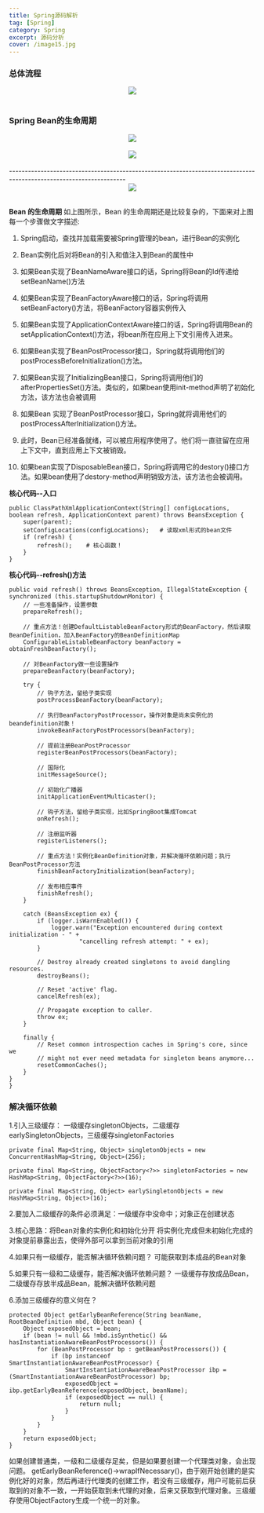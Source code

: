 ```yaml
---
title: Spring源码解析
tag: [Spring]
category: Spring
excerpt: 源码分析
cover: /image15.jpg
---
```

### **总体流程**
<div style="text-align:center">
<img src="/Spring源码解析/image1.jpg">
</div>
<br />

### **Spring Bean的生命周期**
<div style="text-align:center">
<img src="/Spring源码解析/image2.jpg">
</div>
<br />
<div style="text-align:center">
<img src="/Spring源码解析/image3.jpg">
</div>
<br />
-------------------------------------------------------------------------------------------------------------------
<div style="text-align:center">
<img src="/Spring源码解析/image4.jpg">
</div>
<br />

**Bean 的生命周期**
如上图所示，Bean 的生命周期还是比较复杂的，下面来对上图每一个步骤做文字描述:

1. Spring启动，查找并加载需要被Spring管理的bean，进行Bean的实例化

2. Bean实例化后对将Bean的引入和值注入到Bean的属性中

3. 如果Bean实现了BeanNameAware接口的话，Spring将Bean的Id传递给setBeanName()方法

4. 如果Bean实现了BeanFactoryAware接口的话，Spring将调用setBeanFactory()方法，将BeanFactory容器实例传入

5. 如果Bean实现了ApplicationContextAware接口的话，Spring将调用Bean的setApplicationContext()方法，将bean所在应用上下文引用传入进来。

6. 如果Bean实现了BeanPostProcessor接口，Spring就将调用他们的postProcessBeforeInitialization()方法。

7. 如果Bean实现了InitializingBean接口，Spring将调用他们的afterPropertiesSet()方法。类似的，如果bean使用init-method声明了初始化方法，该方法也会被调用

8. 如果Bean 实现了BeanPostProcessor接口，Spring就将调用他们的postProcessAfterInitialization()方法。

9. 此时，Bean已经准备就绪，可以被应用程序使用了。他们将一直驻留在应用上下文中，直到应用上下文被销毁。

10. 如果bean实现了DisposableBean接口，Spring将调用它的destory()接口方法。如果bean使用了destory-method声明销毁方法，该方法也会被调用。

**核心代码--入口**
```
public ClassPathXmlApplicationContext(String[] configLocations, boolean refresh, ApplicationContext parent) throws BeansException {
	super(parent);
	setConfigLocations(configLocations);   # 读取xml形式的bean文件
	if (refresh) {
		refresh();    # 核心函数！
	}
}
```
**核心代码--refresh()方法**
```
public void refresh() throws BeansException, IllegalStateException {
synchronized (this.startupShutdownMonitor) {
	// 一些准备操作，设置参数
	prepareRefresh();

	// 重点方法！创建DefaultListableBeanFactory形式的BeanFactory，然后读取BeanDefinition，加入BeanFactory的BeanDefinitionMap
	ConfigurableListableBeanFactory beanFactory = obtainFreshBeanFactory();

	// 对BeanFactory做一些设置操作
	prepareBeanFactory(beanFactory);

	try {
		// 钩子方法，留给子类实现
		postProcessBeanFactory(beanFactory);

		// 执行BeanFactoryPostProcessor，操作对象是尚未实例化的beandefinition对象！
		invokeBeanFactoryPostProcessors(beanFactory);

		// 提前注册BeanPostProcessor
		registerBeanPostProcessors(beanFactory);

		// 国际化
		initMessageSource();

		// 初始化广播器
		initApplicationEventMulticaster();

		// 钩子方法，留给子类实现，比如SpringBoot集成Tomcat
		onRefresh();

		// 注册监听器
		registerListeners();

		// 重点方法！实例化BeanDefinition对象，并解决循环依赖问题；执行BeanPostProcessor方法
		finishBeanFactoryInitialization(beanFactory);

		// 发布相应事件
		finishRefresh();
	}

	catch (BeansException ex) {
		if (logger.isWarnEnabled()) {
			logger.warn("Exception encountered during context initialization - " +
					"cancelling refresh attempt: " + ex);
		}

		// Destroy already created singletons to avoid dangling resources.
		destroyBeans();

		// Reset 'active' flag.
		cancelRefresh(ex);

		// Propagate exception to caller.
		throw ex;
	}

	finally {
		// Reset common introspection caches in Spring's core, since we
		// might not ever need metadata for singleton beans anymore...
		resetCommonCaches();
	}
}
}
```
### **解决循环依赖**
1.引入三级缓存：
一级缓存singletonObjects，二级缓存earlySingletonObjects，三级缓存singletonFactories
```
private final Map<String, Object> singletonObjects = new ConcurrentHashMap<String, Object>(256);

private final Map<String, ObjectFactory<?>> singletonFactories = new HashMap<String, ObjectFactory<?>>(16);

private final Map<String, Object> earlySingletonObjects = new HashMap<String, Object>(16);
```

2.要加入二级缓存的条件必须满足：一级缓存中没命中；对象正在创建状态

3.核心思路：将Bean对象的实例化和初始化分开
将实例化完成但未初始化完成的对象提前暴露出去，使得外部可以拿到当前对象的引用

4.如果只有一级缓存，能否解决循环依赖问题？
可能获取到本成品的Bean对象

5.如果只有一级和二级缓存，能否解决循环依赖问题？
一级缓存存放成品Bean，二级缓存存放半成品Bean，能解决循环依赖问题

6.添加三级缓存的意义何在？
```
protected Object getEarlyBeanReference(String beanName, RootBeanDefinition mbd, Object bean) {
	Object exposedObject = bean;
	if (bean != null && !mbd.isSynthetic() && hasInstantiationAwareBeanPostProcessors()) {
		for (BeanPostProcessor bp : getBeanPostProcessors()) {
			if (bp instanceof SmartInstantiationAwareBeanPostProcessor) {
				SmartInstantiationAwareBeanPostProcessor ibp = (SmartInstantiationAwareBeanPostProcessor) bp;
				exposedObject = ibp.getEarlyBeanReference(exposedObject, beanName);
				if (exposedObject == null) {
					return null;
				}
			}
		}
	}
	return exposedObject;
}
```
如果创建普通类，一级和二级缓存足矣，但是如果要创建一个代理类对象，会出现问题。
getEarlyBeanReference()->wrapIfNecessary()，由于刚开始创建的是实例化好的对象，然后再进行代理类的创建工作，若没有三级缓存，用户可能前后获取到的对象不一致，一开始获取到未代理的对象，后来又获取到代理对象。三级缓存使用ObjectFactory生成一个统一的对象。
